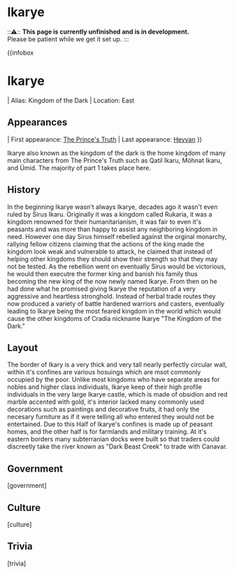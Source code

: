 # Ikarye

:::warning:::
  **This page is currently unfinished and is in development.**   
  Please be patient while we get it set up.
:::

({infobox
# Ikarye
| Alias: Kingdom of the Dark
| Location: East
## Appearances
| First appearance: [The Prince's Truth](?entry=the-prince's-truth)
| Last appearance: [Heyvan](?entry=heyvan-(book))
})

<!-- Introduce the kingdom here -->
Ikarye also known as the kingdom of the dark is the home kingdom of many main characters from The Prince's Truth such as Qatil Ikaru, Möhnət Ikaru, and Ümid. The majority of part 1 takes place here.

## History

<!-- Put the kingdom's history here -->
In the beginning Ikarye wasn't always Ikarye, decades ago it wasn't even ruled by Sirus Ikaru. Originally it was a kingdom called Rukaria, it was a kingdom renowned for their humanitarianism, it was fair to even it's peasants and was more than happy to assist any neighboring kingdom in need. However one day Sirus himself rebelled against the orginal monarchy, rallying fellow citizens claiming that the actions of the king made the kingdom look weak and vulnerable to attack, he claimed that instead of helping other kingdoms they should show their strength so that they may not be tested. As the rebellion went on eventually Sirus would be victorious, he would then executre the former king and banish his family thus becoming the new king of the now newly named Ikarye. From then on he had done what he promised giving Ikarye the reputation of a very aggressive and heartless stronghold. Instead of herbal trade routes they now produced a variety of battle hardened warriors and casters, eventually leading to Ikarye being the most feared kingdom in the world which would cause the other kingdoms of Cradia nickname Ikarye "The Kingdom of the Dark."

## Layout

<!-- Put the kingdom's layout here -->
The border of Ikary is a very thick and very tall nearly perfectly circular wall, within it's confines are various hosuings which are msot commonly occupied by the poor. Unlike most kingdoms who have separate areas for nobles and higher class individuals, Ikarye keep of their high profile individuals in the very large Ikarye castle, which is made of obsidion and red marble accented with gold, it's interior lacked many commonly used decorations such as paintings and decorative fruits, it had only the necesary furniture as if it were telling all who entered they would not be entertained. Due to this Half of Ikarye's confines is made up of peasant homes, and the other half is for farmlands and military training. At it's eastern borders many subterranian docks were built so that traders could discreetly take the river known as "Dark Beast Creek" to trade with Canavar.

## Government

<!-- Put the kingdom's government details here -->
[government]

## Culture

<!-- Put the kingdom's culture here -->
[culture]

## Trivia

<!-- Add some kingdom trivia here -->
[trivia]